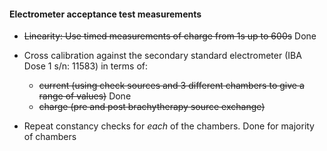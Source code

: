 #### Electrometer acceptance test measurements

- ~~Linearity: Use timed measurements of charge from 1s up to 600s~~ Done
- Cross calibration against the secondary standard electrometer (IBA Dose 1 s/n: 11583) in terms of:
  - ~~current (using check sources and 3 different chambers to give a range of values)~~ Done
  - ~~charge (pre and post brachytherapy source exchange)~~
 
- Repeat constancy checks for _each_ of the chambers. Done for majority of chambers
